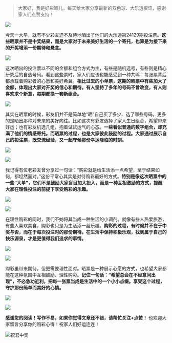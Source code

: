 > 大家好，我是好彩颖儿，每天给大家分享最新的双色球、大乐透资讯，感谢家人们点赞支持！

![](https://cdn.jsdelivr.net/gh/wangwenjie1314/PicCDN/2024-7-12/1720763627240-image.png)


今天一大早，就有不少彩友迫不及待地晒出了他们的大乐透第24129期投注票。**这些晒票并不是中奖结果，而是大家对于未来美好生活的一个寄托，也算是为接下来的开奖增添一份期待和悬念。**


![](https://cdn.jsdelivr.net/gh/wangwenjie1314/PicCDN/2024-11-6/1730855758498-image.png)



这次晒出的投注票以不同的金额和组合方式为主，有些是随机选号，有些则是精心研究后的自选号码。看到这些票时，家人们应该也能感受到一种共鸣：每张票背后都承载着购彩者的心愿和美好希冀。**相比过去的小单票，这期的晒票中有些加大了金额，体现出大家对开奖的信心和期待。有人坚持了多年的号码不曾改变，有人则喜欢求个新意，每期都换一套新组合。**


![](https://cdn.jsdelivr.net/gh/wangwenjie1314/PicCDN/2024-11-6/1730855804966-image.png)



其实在晒票的时候，彩友们并不是简单地“晒”自己买了多少、选了哪些号码，更多的是晒出那种对未来的美好向往。比如这次有彩友选择了家人生日组合，希望带来好运；也有彩友机选几组，抱着试试运气的心态。**一些看似普通的数字组合，却充满了他们的情感寄托。而晒票的过程，也是大家彼此鼓励的过程。大家通过展示自己的投注票，既交流经验，又一起守候那份幸运降临的时刻。**


![](https://cdn.jsdelivr.net/gh/wangwenjie1314/PicCDN/2024-11-6/1730855788052-image.png)


![](https://cdn.jsdelivr.net/gh/wangwenjie1314/PicCDN/2024-11-6/1730856437204-image.png)




我记得有位老彩友曾分享过一句话：“购彩就是给生活添一点希望，至于结果如何，都坦然面对。”这份平常心其实是对待购彩最好的方式。**特别是像这次晒票中的一些“大单”，它们不是鼓励大家盲目加大投入，而是一种互相激励的方式，提醒大家在理性投注的前提下享受购彩的乐趣。**


![](https://cdn.jsdelivr.net/gh/wangwenjie1314/PicCDN/2024-11-6/1730856187068-image.png)


![](https://cdn.jsdelivr.net/gh/wangwenjie1314/PicCDN/2024-11-6/1730856047008-image.png)


在理性购彩的同时，我们不妨将其当成一种生活的小调剂。就像有些人热爱旅游，有些人喜欢美食，购彩也只是为生活添一丝乐趣。**购彩的过程，有时候并不在于中奖与否，而在于每次投注时的那份期待。在生活中保持积极乐观，找到属于自己的快乐源泉，才是更值得我们追求的事情。**


![](https://cdn.jsdelivr.net/gh/wangwenjie1314/PicCDN/2024-11-6/1730855848884-image.png)


![](https://cdn.jsdelivr.net/gh/wangwenjie1314/PicCDN/2024-11-6/1730855835164-image.png)




购彩虽带来期待，但更需要理性面对。晒票是一种展示心愿的方式，也希望大家都能在这种氛围中互相鼓励、理性购彩。**记住一句话：“希望总会在不经意间出现”，不必急功近利，把每一张票当成是生活中的一个小小点缀。享受这个过程，守护那份简单而美好的心情。**


![](https://cdn.jsdelivr.net/gh/wangwenjie1314/PicCDN/2024-11-6/1730855824938-image.png)

![](https://cdn.jsdelivr.net/gh/wangwenjie1314/PicCDN/2024-11-6/1730855883537-image.png)


**感谢您的阅读！写作不易，如果你觉得文章还不错，请帮忙关注+点赞！** 也欢迎大家留言分享你的购彩心得！祝家人们好运连连！

![祝君中奖](https://cdn.jsdelivr.net/gh/wangwenjie1314/PicCDN/2024-8-14/1723598982679-image.png)

